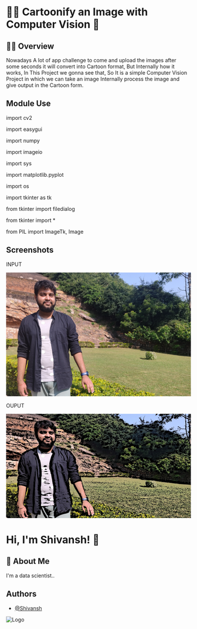 #  👨‍💻 Cartoonify an Image with Computer Vision   👾

## 👨‍💻 Overview
Nowadays A lot of app challenge to come and upload the images after some seconds it will convert into Cartoon format, But Internally how it works, In This Project we gonna see that, So It is a simple Computer Vision Project in which we can take an image Internally process the image and give output in the Cartoon form.
## Module Use
import cv2 

import easygui 

import numpy 

import imageio 

import sys

import matplotlib.pyplot 

import os

import tkinter as tk

from tkinter import filedialog

from tkinter import *

from PIL import ImageTk, Image
## Screenshots
INPUT 

![App Screenshot](https://github.com/Shivansh5/Normal_Image_To_Cartoon_Image/blob/master/IMG_20211027_093128.jpg?raw=true)

OUPUT

![App Screenshot](https://github.com/Shivansh5/Normal_Image_To_Cartoon_Image/blob/master/cartoonified_Image.jpg?raw=true)


# Hi, I'm Shivansh! 👋


## 🚀 About Me
I'm a data scientist..


## Authors

- [@Shivansh](https://www.linkedin.com/in/Shivansh5/)


![Logo](https://c.tenor.com/Icl5hClJPQkAAAAC/happy-smile.gif)
